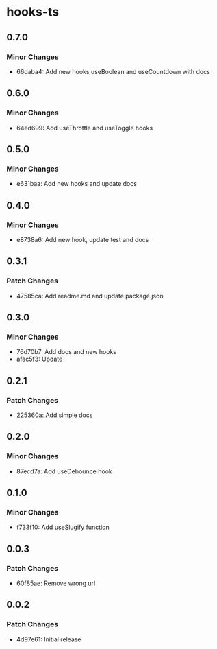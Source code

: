 # hooks-ts

## 0.7.0

### Minor Changes

- 66daba4: Add new hooks useBoolean and useCountdown with docs

## 0.6.0

### Minor Changes

- 64ed699: Add useThrottle and useToggle hooks

## 0.5.0

### Minor Changes

- e631baa: Add new hooks and update docs

## 0.4.0

### Minor Changes

- e8738a6: Add new hook, update test and docs

## 0.3.1

### Patch Changes

- 47585ca: Add readme.md and update package.json

## 0.3.0

### Minor Changes

- 76d70b7: Add docs and new hooks
- afac5f3: Update

## 0.2.1

### Patch Changes

- 225360a: Add simple docs

## 0.2.0

### Minor Changes

- 87ecd7a: Add useDebounce hook

## 0.1.0

### Minor Changes

- f733f10: Add useSlugify function

## 0.0.3

### Patch Changes

- 60f85ae: Remove wrong url

## 0.0.2

### Patch Changes

- 4d97e61: Initial release
